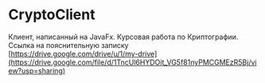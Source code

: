# CryptoClient

Клиент, написанный на JavaFx. Курсовая работа по Криптографии. 
Ссылка на пояснительную записку [https://drive.google.com/drive/u/1/my-drive](https://drive.google.com/file/d/1TncUl6HYDOit_VG5f81nyPMCGMEzR5Bj/view?usp=sharing)
